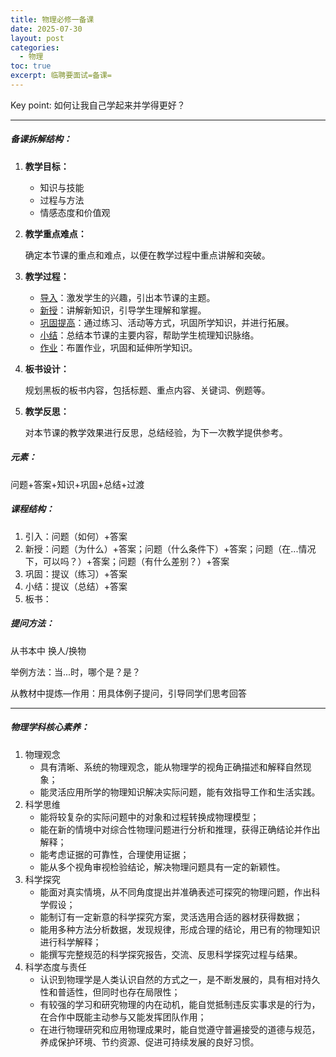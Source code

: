 ```yaml
---
title: 物理必修一备课
date: 2025-07-30
layout: post
categories:
  - 物理
toc: true
excerpt: 临聘要面试=备课=
---
```


Key point: 如何让我自己学起来并学得更好？

---

##### 备课拆解结构：

1. **教学目标：**

   - 知识与技能
   - 过程与方法
   - 情感态度和价值观

2. **教学重点难点：**

   确定本节课的重点和难点，以便在教学过程中重点讲解和突破。

3. **教学过程：**

   - <u>导入</u>：激发学生的兴趣，引出本节课的主题。
   - <u>新授</u>：讲解新知识，引导学生理解和掌握。
   - <u>巩固提高</u>：通过练习、活动等方式，巩固所学知识，并进行拓展。
   - <u>小结</u>：总结本节课的主要内容，帮助学生梳理知识脉络。
   - <u>作业</u>：布置作业，巩固和延伸所学知识。

4. **板书设计：**

   规划黑板的板书内容，包括标题、重点内容、关键词、例题等。

5. **教学反思：**

   对本节课的教学效果进行反思，总结经验，为下一次教学提供参考。

##### 元素：

问题+答案+知识+巩固+总结+过渡

##### 课程结构：

1. 引入：问题（如何）+答案
2. 新授：问题（为什么）+答案；问题（什么条件下）+答案；问题（在...情况下，可以吗？）+答案；问题（有什么差别？）+答案
3. 巩固：提议（练习）+答案
4. 小结：提议（总结）+答案
5. 板书：

##### 提问方法：

从书本中 换人/换物

举例方法：当...时，哪个是？是？

从教材中提炼—作用：用具体例子提问，引导同学们思考回答

---

##### 物理学科核心素养：

1. 物理观念
   - 具有清晰、系统的物理观念，能从物理学的视角正确描述和解释自然现象；
   - 能灵活应用所学的物理知识解决实际问题，能有效指导工作和生活实践。
2. 科学思维
   - 能将较复杂的实际问题中的对象和过程转换成物理模型；
   - 能在新的情境中对综合性物理问题进行分析和推理，获得正确结论并作出解释；
   - 能考虑证据的可靠性，合理使用证据；
   - 能从多个视角审视检验结论，解决物理问题具有一定的新颖性。
3. 科学探究
   - 能面对真实情境，从不同角度提出并准确表述可探究的物理问题，作出科学假设；
   - 能制订有一定新意的科学探究方案，灵活选用合适的器材获得数据；
   - 能用多种方法分析数据，发现规律，形成合理的结论，用已有的物理知识进行科学解释；
   - 能撰写完整规范的科学探究报告，交流、反思科学探究过程与结果。
4. 科学态度与责任
   - 认识到物理学是人类认识自然的方式之一，是不断发展的，具有相对持久性和普适性，但同时也存在局限性；
   - 有较强的学习和研究物理的内在动机，能自觉抵制违反实事求是的行为，在合作中既能主动参与又能发挥团队作用；
   - 在进行物理研究和应用物理成果时，能自觉遵守普遍接受的道德与规范，养成保护环境、节约资源、促进可持续发展的良好习惯。